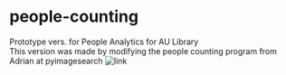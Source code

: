 # people-counting
Prototype vers. for People Analytics for AU Library <br>
This version was made by modifying the people counting program from Adrian at pyimagesearch ![link](https://www.pyimagesearch.com/2018/07/23/simple-object-tracking-with-opencv/)
